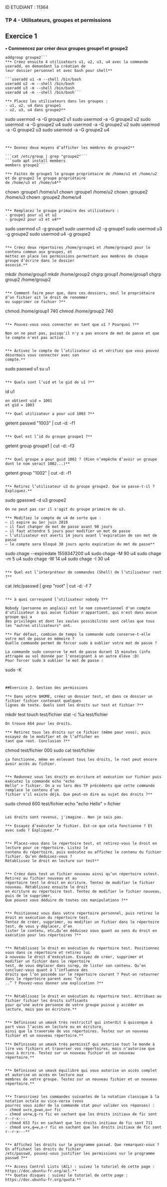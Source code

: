 ID ETUDIANT : 11364

### TP 4 - Utilisateurs, groupes et permissions

## Exercice 1

**• Commencez par créer deux groupes groupe1 et groupe2**
```sudo addgroup groupe1
addgroup groupe2```
**• Créez ensuite 4 utilisateurs u1, u2, u3, u4 avec la commande useradd, en demandant la création de
leur dossier personnel et avec bash pour shell**

```useradd u1 -m --shell /bin/bash
useradd u2 -m --shell /bin/bash
useradd u3 -m --shell /bin/bash
useradd u4 -m --shell /bin/bash```

**• Placez les utilisateurs dans les groupes :
- u1, u2, u4 dans groupe1
- u2, u3, u4 dans groupe2**

```
sudo usermod -a -G groupe2 u1
sudo usermod -a -G groupe2 u2
sudo usermod -a -G groupe2 u4
sudo usermod -a -G groupe2 u2
sudo usermod -a -G groupe2 u3
sudo usermod -a -G groupe2 u4
```


**• Donnez deux moyens d’afficher les membres de groupe2**

```cat /etc/group | grep "groupe2"```
```sudo apt install members
members groupe2```

**• Faites de groupe1 le groupe propriétaire de /home/u1 et /home/u2 et de groupe2 le groupe propriétaire
de /home/u3 et /home/u4**

```
chown :groupe1 /home/u1
chown :groupe1 /home/u2
chown :groupe2 /home/u3
chown :groupe2 /home/u4
```

**• Remplacez le groupe primaire des utilisateurs :
- groupe1 pour u1 et u2
- groupe2 pour u3 et u4**

```
sudo usermod u1 -g groupe1
sudo usermod u2 -g groupe1
sudo usermod u3 -g groupe2
sudo usermod u4 -g groupe2
```

**• Créez deux répertoires /home/groupe1 et /home/groupe2 pour le contenu commun aux groupes, et
mettez en place les permissions permettant aux membres de chaque groupe d’écrire dans le dossier
associé.**

```
mkdir /home/group1
mkdir /home/group2
chgrp group1 /home/group1
chgrp group2 /home/group2
```

**• Comment faire pour que, dans ces dossiers, seul le propriétaire d’un fichier ait le droit de renommer
ou supprimer ce fichier ?**

```
chmod /home/group1 740
chmod /home/group2 740
```

**• Pouvez-vous vous connecter en tant que u1 ? Pourquoi ?**

Non on ne peut pas, puisqu'il n'y a pas encore de mot de passe et que le compte n'est pas activé.


**• Activez le compte de l’utilisateur u1 et vérifiez que vous pouvez désormais vous connecter avec son
compte.**

```
sudo passwd u1
su u1
```

**• Quels sont l’uid et le gid de u1 ?**

```
id u1
```
on obtient uid = 1001
et gid = 1003

**• Quel utilisateur a pour uid 1003 ?**

```
getent passwd "1003" | cut -d: -f1
```

**• Quel est l’id du groupe groupe1 ?**
```
getent group groupe1 | cut -d: -f3
```

**• Quel groupe a pour guid 1002 ? (Rien n’empêche d’avoir un groupe dont le nom serait 1002...)**

```
getent group "1002" | cut -d: -f1
```

**• Retirez l’utilisateur u3 du groupe groupe2. Que se passe-t-il ? Expliquez.**

```
sudo gpasswd -d u3 groupe2
```
On ne peut pas car il s'agit du groupe primaire de u3.

**• Modifiez le compte de u4 de sorte que :
— il expire au 1er juin 2019
— il faut changer de mot de passe avant 90 jours
— il faut attendre 5 jours pour modifier un mot de passe
— l’utilisateur est averti 14 jours avant l’expiration de son mot de passe
— le compte sera bloqué 30 jours après expiration du mot de passe**

```
sudo chage --expiredate 1559347200 u4
sudo chage -M 90 u4
sudo chage -m 5 u4
sudo chage -W 14 u4
sudo chage -I 30 u4
```

**• Quel est l’interpréteur de commandes (Shell) de l’utilisateur root ?**

```
cat /etc/passwd | grep "root" | cut -d: -f 7
```

**• à quoi correspond l’utilisateur nobody ?**

Nobody (personne en anglais) est le nom conventionnel d'un compte d'utilisateur à qui aucun fichier n'appartient, qui n'est dans aucun groupe qui a 
des privilèges et dont les seules possibilités sont celles que tous les "autres utilisateurs" ont.

**• Par défaut, combien de temps la commande sudo conserve-t-elle votre mot de passe en mémoire ?
Quelle commande permet de forcer sudo à oublier votre mot de passe ?

La commande sudo conserve le mot de passe durant 15 minutes (info attrapée au vol donnée par l'enseignant à un autre élève :D)
Pour forcer sudo à oublier le mot de passe : 
```
sudo -K
```


##Exercice 2. Gestion des permissions

**• Dans votre $HOME, créez un dossier test, et dans ce dossier un fichier fichier contenant quelques
lignes de texte. Quels sont les droits sur test et fichier ?**

```
mkdir test
touch test/fichier
stat -c %a test/fichier
```
On trouve 664 pour les droits.

**• Retirez tous les droits sur ce fichier (même pour vous), puis essayez de le modifier et de l’afficher en
tant que root. Conclusion ?**

```
chmod test/fichier 000
sudo cat test/fichier
```
ça fonctionne, même en enlevant tous les droits, le root peut encore avoir accès au fichier.


**• Redonnez vous les droits en écriture et exécution sur fichier puis exécutez la commande echo "echo
Hello" > fichier. On a vu lors des TP précédents que cette commande remplace le contenu d’un
fichier s’il existe déjà. Que peut-on dire au sujet des droits ?**

```
sudo chmod 600 test/fichier
echo "echo Hello" > fichier
```

Les droits sont revenus, j'imagine.. Non je sais pas.

**• Essayez d’exécuter le fichier. Est-ce que cela fonctionne ? Et avec sudo ? Expliquez.**


**• Placez-vous dans le répertoire test, et retirez-vous le droit en lecture pour ce répertoire. Listez le
contenu du répertoire, puis exécutez ou affichez le contenu du fichier fichier. Qu’en déduisez-vous ?
Rétablissez le droit en lecture sur test**


**• Créez dans test un fichier nouveau ainsi qu’un répertoire sstest. Retirez au fichier nouveau et au
répertoire test le droit en écriture. Tentez de modifier le fichier nouveau. Rétablissez ensuite le droit
en écriture au répertoire test. Tentez de modifier le fichier nouveau, puis de le supprimer. 
Que pouvez vous déduire de toutes ces manipulations ?**


**• Positionnez vous dans votre répertoire personnel, puis retirez le droit en exécution du répertoire test.
Tentez de créer, supprimer, ou modifier un fichier dans le répertoire test, de vous y déplacer, d’en
lister le contenu, etc…Qu’en déduisez vous quant au sens du droit en exécution pour les répertoires ?**


**• Rétablissez le droit en exécution du répertoire test. Positionnez vous dans ce répertoire et retirez lui
à nouveau le droit d’exécution. Essayez de créer, supprimer et modifier un fichier dans le répertoire
test, de vous déplacer dans ssrep, de lister son contenu. Qu’en concluez-vous quant à l’influence des
droits que l’on possède sur le répertoire courant ? Peut-on retourner dans le répertoire parent avec ”cd
..” ? Pouvez-vous donner une explication ?**


**• Rétablissez le droit en exécution du répertoire test. Attribuez au fichier fichier les droits suffisants
pour qu’une autre personne de votre groupe puisse y accéder en lecture, mais pas en écriture.**


**• Définissez un umask très restrictif qui interdit à quiconque à part vous l’accès en lecture ou en écriture,
ainsi que la traversée de vos répertoires. Testez sur un nouveau fichier et un nouveau répertoire.**

**• Définissez un umask très permissif qui autorise tout le monde à lire vos fichiers et traverser vos répertoires, mais n’autorise que vous à écrire. Testez sur un nouveau fichier et un nouveau répertoire.**


**• Définissez un umask équilibré qui vous autorise un accès complet et autorise un accès en lecture aux
membres de votre groupe. Testez sur un nouveau fichier et un nouveau répertoire.**


**• Transcrivez les commandes suivantes de la notation classique à la notation octale ou vice-versa (vous
pourrez vous aider de la commande stat pour valider vos réponses) :
- chmod u=rx,g=wx,o=r fic
- chmod uo+w,g-rx fic en sachant que les droits initiaux de fic sont r--r-x---
- chmod 653 fic en sachant que les droits initiaux de fic sont 711
- chmod u+x,g=w,o-r fic en sachant que les droits initiaux de fic sont r--r-x---**


**• Affichez les droits sur le programme passwd. Que remarquez-vous ? En affichant les droits du fichier
/etc/passwd, pouvez-vous justifier les permissions sur le programme passwd ?**

**• Access Control Lists (ACL) : suivez le tutoriel de cette page : https://doc.ubuntu-fr.org/acl.**
**• Quotas disques : suivez le tutoriel de cette page : https://doc.ubuntu-fr.org/quota.**
